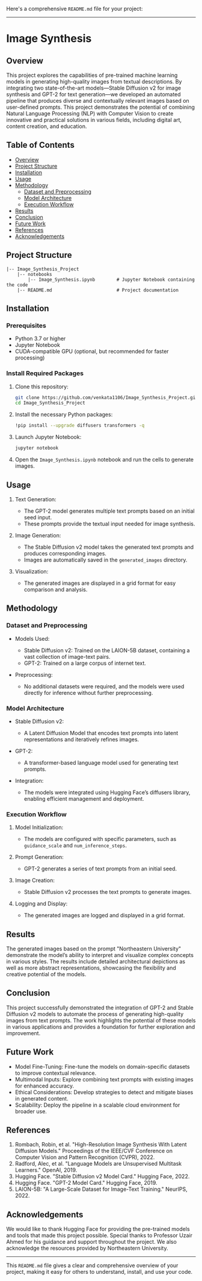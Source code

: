 Here's a comprehensive `README.md` file for your project:

---

# Image Synthesis 

## Overview

This project explores the capabilities of pre-trained machine learning models in generating high-quality images from textual descriptions. By integrating two state-of-the-art models—Stable Diffusion v2 for image synthesis and GPT-2 for text generation—we developed an automated pipeline that produces diverse and contextually relevant images based on user-defined prompts. This project demonstrates the potential of combining Natural Language Processing (NLP) with Computer Vision to create innovative and practical solutions in various fields, including digital art, content creation, and education.

## Table of Contents

- [Overview](#overview)
- [Project Structure](#project-structure)
- [Installation](#installation)
- [Usage](#usage)
- [Methodology](#methodology)
  - [Dataset and Preprocessing](#dataset-and-preprocessing)
  - [Model Architecture](#model-architecture)
  - [Execution Workflow](#execution-workflow)
- [Results](#results)
- [Conclusion](#conclusion)
- [Future Work](#future-work)
- [References](#references)
- [Acknowledgements](#acknowledgements)

## Project Structure

```
|-- Image_Synthesis_Project
    |-- notebooks
        |-- Image_Synthesis.ipynb        # Jupyter Notebook containing the code
    |-- README.md                        # Project documentation

```

## Installation

### Prerequisites

- Python 3.7 or higher
- Jupyter Notebook
- CUDA-compatible GPU (optional, but recommended for faster processing)

### Install Required Packages

1. Clone this repository:
    ```bash
    git clone https://github.com/venkata1106/Image_Synthesis_Project.git
    cd Image_Synthesis_Project
    ```

2. Install the necessary Python packages:
    ```bash
    !pip install --upgrade diffusers transformers -q
    ```

3. Launch Jupyter Notebook:
    ```bash
    jupyter notebook
    ```
4. Open the `Image_Synthesis.ipynb` notebook and run the cells to generate images.

## Usage

1. Text Generation:
   - The GPT-2 model generates multiple text prompts based on an initial seed input.
   - These prompts provide the textual input needed for image synthesis.

2. Image Generation:
   - The Stable Diffusion v2 model takes the generated text prompts and produces corresponding images.
   - Images are automatically saved in the `generated_images` directory.

3. Visualization:
   - The generated images are displayed in a grid format for easy comparison and analysis.

## Methodology

### Dataset and Preprocessing

- Models Used:
  - Stable Diffusion v2: Trained on the LAION-5B dataset, containing a vast collection of image-text pairs.
  - GPT-2: Trained on a large corpus of internet text.

- Preprocessing:
  - No additional datasets were required, and the models were used directly for inference without further preprocessing.

### Model Architecture

- Stable Diffusion v2:
  - A Latent Diffusion Model that encodes text prompts into latent representations and iteratively refines images.

- GPT-2:
  - A transformer-based language model used for generating text prompts.

- Integration:
  - The models were integrated using Hugging Face’s diffusers library, enabling efficient management and deployment.

### Execution Workflow

1. Model Initialization:
   - The models are configured with specific parameters, such as `guidance_scale` and `num_inference_steps`.

2. Prompt Generation:
   - GPT-2 generates a series of text prompts from an initial seed.

3. Image Creation:
   - Stable Diffusion v2 processes the text prompts to generate images.

4. Logging and Display:
   - The generated images are logged and displayed in a grid format.

## Results

The generated images based on the prompt "Northeastern University" demonstrate the model’s ability to interpret and visualize complex concepts in various styles. The results include detailed architectural depictions as well as more abstract representations, showcasing the flexibility and creative potential of the models.

## Conclusion

This project successfully demonstrated the integration of GPT-2 and Stable Diffusion v2 models to automate the process of generating high-quality images from text prompts. The work highlights the potential of these models in various applications and provides a foundation for further exploration and improvement.

## Future Work

- Model Fine-Tuning: Fine-tune the models on domain-specific datasets to improve contextual relevance.
- Multimodal Inputs: Explore combining text prompts with existing images for enhanced accuracy.
- Ethical Considerations: Develop strategies to detect and mitigate biases in generated content.
- Scalability: Deploy the pipeline in a scalable cloud environment for broader use.

## References

1. Rombach, Robin, et al. "High-Resolution Image Synthesis With Latent Diffusion Models." Proceedings of the IEEE/CVF Conference on Computer Vision and Pattern Recognition (CVPR), 2022.
2. Radford, Alec, et al. "Language Models are Unsupervised Multitask Learners." OpenAI, 2019.
3. Hugging Face. "Stable Diffusion v2 Model Card." Hugging Face, 2022.
4. Hugging Face. "GPT-2 Model Card." Hugging Face, 2019.
5. LAION-5B: "A Large-Scale Dataset for Image-Text Training." NeurIPS, 2022.

## Acknowledgements

We would like to thank Hugging Face for providing the pre-trained models and tools that made this project possible. Special thanks to Professor Uzair Ahmed for his guidance and support throughout the project. We also acknowledge the resources provided by Northeastern University.

---

This `README.md` file gives a clear and comprehensive overview of your project, making it easy for others to understand, install, and use your code.
